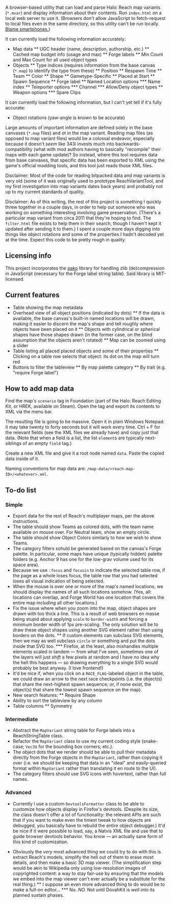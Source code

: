 
A browser-based utility that can load and parse Halo: Reach map variants (`*.mvar`) and display information about their contents. Run `index.html` on a local web server to use it. (Browsers don't allow JavaScript to fetch-request to local files even in the same directory, so this utility can't be run locally. [Blame smartphones.](https://www.mozilla.org/en-US/security/advisories/mfsa2019-21/#CVE-2019-11730))

It can currently load the following information accurately:

* Map data
** UGC header (name, description, authorship, etc.)
** Cached map budget info (usage and max)
** Forge labels
** Min Count and Max Count for all used object types
* Objects
** Type indices (requires information from the base canvas (`*.map`) to identify the type from these)
** Position
** Respawn Time
** Team
** Color
** Shape
** Gametype-Specific
** Placed at Start
** Spawn Sequence
** Forge label
** Named Location options
*** Name index
** Teleporter options
*** Channel
*** Allow/Deny object types
** Weapon options
*** Spare Clips

It can currently load the following information, but I can't yet tell if it's fully accurate:

* Object rotations (yaw-angle is known to be accurate)

Large amounts of important information are defined solely in the base canvases (`*.map` files) and ot in the map variant. Reading map files (as opposed to map variant files) would be a colossal endeavor, especially because it doesn't <em>seem</em> like 343i invests much into backwards-compatibility (what with mod authors having to basically "recompile" their maps with each game update)? So instead, where this tool requires data from base canvases, that specific data has been exported to XML using the game's official modding tools, and this tool just reads those XML files.

Disclaimer: Most of the code for reading bitpacked data and map variants is very old (some of it was originally used to prototype ReachVariantTool, and my first investigation into map variants dates back years) and probably not up to my current standards of quality.

Disclaimer: As of this writing, the rest of this project is something I quickly threw together in a couple days, in order to help out someone who was working on something interesting involving game preservation. (There's a particular map variant from circa 2011 that they're hoping to find. The `filter.html` file exists to help them in their search, though I haven't kept it updated after sending it to them.) I spent a couple more days digging into things like object rotations and some of the properties I hadn't decoded yet at the time. Expect this code to be pretty rough in quality.


## Licensing info

This project incorporates the [pako](https://github.com/nodeca/pako) library for handling zlib (de)compression in JavaScript (necessary for the Forge label string table). Said library is MIT-licensed.


## Current features

* Table showing the map metadata
* Overhead view of all object positions (indicated by dots)
** If the data is available, the base canvas's built-in named locations will be drawn, making it easier to discern the map's shape and tell roughly where objects have been placed on it
** Objects with cylindrical or spherical shapes have those shapes drawn (in the former case, on the blind assumption that the objects aren't rotated)
** Map can be zoomed using a slider
* Table listing all placed placed objects and some of their properties
** Clicking on a table row selects that object: its dot on the map will turn red
* Buttons to filter the tableview
** By map palette category
** By trait (e.g. "require Forge label")


## How to add map data

Find the map's `scenario` tag in Foundation (part of the Halo: Reach Editing Kit, or HREK, available on Steam). Open the tag and export its contents to XML via the menu bar.

The resulting file is going to be massive. Open it in plain Windows Notepad: it may take twenty to forty seconds but it will work every time. Ctrl + F for the relevant fields (see the XML files we already have) and copy just that data. (Note that when a field is a list, the list `element`s are typically next-siblings of an empty `field` tag.)

Create a new XML file and give it a root node named `data`. Paste the copied data inside of it.

Naming conventions for map data are: `/map-data/<reach-map-ID>/<whatever>.xml`.


## To-do list

### Simple

* Export data for the rest of Reach's multiplayer maps, per the above instructions.
* The table should show Teams as colored dots, with the team name available on mouse over. For Neutral team, show an empty circle.
* The table should show Object Colors similarly to how we wish to show Teams.
* The category filters sohuld be generated based on the canvas's Forge palette. In particular, some maps have unique (typically hidden) palette folders (e.g. Anchor 9 has one for the low-grav volume used for its space area).
* Because we use `:focus` and `focusin` to indicate the selected table row, if the page as a whole loses focus, the table row that you had selected loses all visual indication of being selected.
* When the mouse is over one or more of the map's named locations, we should display the names of all such locations somehow. (Yes, all: locations can overlap, and Forge World has one location that covers the entire map including all other locations.)
* Fix the issue where when you zoom into the map, object shapes are drawn with too thick a line. This is a result of web browsers en masse being stupid about applying `scale` to `border-width` and forcing a minimum border width of 1px pre-scaling. The only solution will be to draw these object shapes using another SVG element rather than using borders on the dots.
** If custom elements can subclass SVG elements, then we may as well subclass `circle` or something and put the dots inside that SVG too.
*** Firefox, at the least, also mishandles multiple elements scaled in tandem &mdash; from what I've seen, sometimes one of the layers will just *shift* a few pixels at random and I have no idea why the hell this happens &mdash; so drawing everything to a single SVG would probably be best anyway. (I love frontend!)
* It'd be nice if, when you click on a `RACE_FLAG`-labeled object in the table, we could draw an arrow to the next race checkpoints (i.e. the object(s) that share the next-highest spawn sequence; or, if none exist, the object(s) that share the lowest spawn sequence on the map).
* New search features:
** Require Shape
* Ability to sort the tableview by any column
* Table columns
** Symmetry

### Intermediate

* Abstract the `MapVariant` string table for Forge labels into a ReachStringTable class.
* Refactor the `MapVariant` class to use my current coding style (snake-case; `Vec3`s for the bounding box corners; etc.).
* The object dots that we render should be able to pull their metadata directly from the Forge objects in the `MapVariant`, rather than copying it over (i.e. we should be keeping that data in an "ideal" and easily-queried format within `MapVariant` rather than translating it en route to the UI).
* The category filters should use SVG icons with hovertext, rather than full names.

### Advanced

* Currently I use a custom `DevtoolsFormatter` class to be able to customize how objects display in Firefox's devtools. (Despite its size, the class doesn't offer a lot of functionality: the relevant APIs are such that if you want to make even the tiniest tweak to how objects are debugged, you basically have to rebuild the entire object debugger.) It'd be nice if it were possible to load, say, a Natvis XML file and use that to guide browser devtools behavior. You know &mdash; an actually sane form of this kind of customization.

* Obviously the *very* most advanced thing we could try to do with this is extract Reach's models, simplify the hell out of them to erase most details, and then make a basic 3D map viewer. (The simplification step would be akin to Wikipedia only using low-resolution images of copyrighted content: a way to stay fair-use by ensuring that the models we embed into the map viewer can't ever actually be a substitute for the real thing.)
** I suppose an even more advanced thing to do would be to make a full-on editor...
*** No. *NO.* Not until DovahKit is *well into* its planned sustain phases.